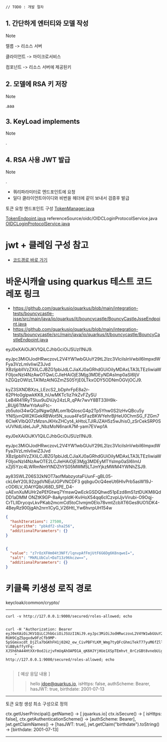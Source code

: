     

    // TODO : 개발 절차 

## 1. 간단하게 엔터티와 모델 작성
> [!Note]
> 렐름 -> 리소스 서버
> 
> 클라이언트 -> 마이크로서비스
> 
> 컴포넌트 -> 리소스 서버에 제공된키

## 2. 모델에 RSA 키 저장

> [!Note]   
> .aaa

## 3. KeyLoad implements
> [!Note]
> .

## 4. RSA 사용 JWT 발급
> [!Note] 
> .

- 쿼리파라미터로 엔드포인트에 요청
- 일다 클라이언트아이디와 비번을 헤더에 같이 보내서 검증후 발급

토큰 요청 엔드포인트 구성
[TokenManager.java](referenceSource/oidc/TokenManager.javaㄴ)

[TokenEndpoint.java](referenceSource/oidc/endpoints/TokenEndpoint.java)
referenceSource/oidc/OIDCLoginProtocolService.java
[OIDCLoginProtocolService.java](referenceSource/oidc/OIDCLoginProtocolService.java)

# jwt + 클레임 구성 참고

- [코드경로 바로 가기](referenceSource/microprofile-jwt-auth/api/src/main/java/org/eclipse/microprofile)

# 바운시캐슬 using quarkus 테스트 코드 레포 링크

- https://github.com/quarkusio/quarkus/blob/main/integration-tests/bouncycastle-jsse/src/main/java/io/quarkus/it/bouncycastle/BouncyCastleJsseEndpoint.java
- https://github.com/quarkusio/quarkus/blob/main/integration-tests/bouncycastle/src/main/java/io/quarkus/it/bouncycastle/BouncyCastleEndpoint.java

eyJ0eXAiOiJKV1QiLCJhbGciOiJSUzI1NiJ9.

eyJpc3MiOiJodHRwczovL2V4YW1wbGUuY29tL2lzc3VlciIsInVwbiI6ImpxdWFya3VzLmlvIiwiZ3Jvd
XBzIjpbIlVzZXIiLCJBZG1pbiJdLCJiaXJ0aGRhdGUiOiIyMDAxLTA3LTEzIiwiaWF0IjoxNzI4NzAwOTQwLCJleHAiOjE3Mjg3MDEyNDAsImp0aSI6IjV
hZGQzOWIzLTA1MzAtNGZmZS05YjE0LTkxODY5ODNmOGVjOCJ9.

kyZ3SXNDBXzs_LEzcS2_bDphrFpE8a2r-62PHo0glpwkKK8_hUwMKTc1iz7rkZvFZySU
LeB4R41IRyT5lux9uDVJy24zLR_qPAr7wvY8BT33lH9k-_BUjj6TtMwYrbAsiFtc-zb5utoi34wQCpINgw0jMLom1bQIoscG4p2Tp5Yhw0S2lzHvQBcu5y
YNl5jvnQW2KGekRBWot5N_suua4FeSFazBKWYehrBjHeU0ChmSG_FZGm76CIeKVIbQ07zMzsnJKHxZHCyt4_kHtoLTJIRJZAH5z5wJhisO_zSrCekSRP0SvUVNdLideLJuP_NbzMoN6narA7M-yam7EVwp1A

eyJ0eXAiOiJKV1QiLCJhbGciOiJSUzI1NiJ9.

eyJpc3MiOiJodHRwczovL2V4YW1wbGUuY29tL2lzc3VlciIsInVwbiI6ImpxdWFya3VzLmlvIiwiZ3Jvd
XBzIjpbIlVzZXIiLCJBZG1pbiJdLCJiaXJ0aGRhdGUiOiIyMDAxLTA3LTEzIiwiaWF0IjoxNzI4NzAwOTE2LCJleHAiOjE3Mjg3MDEyMTYsImp0aSI6ImU
xZjI5Yzc4LWRmNmYtNDZhYS05MWM5LTJmYjkzMWM4YWNhZSJ9.

ay83SWLZ06S32kNOT7aofMabzyotaFUunF-gBL05-ckL6eY20L92zgdVNEuUGPVNCDF3
gqbguOcQ4eeUt6HlvPrb5asW19J-cOD6LV_I0AtYQlbU68D_SPE_D4-uAEvnXuMUHr2ePEfGtwq7YmswQwEckGSDQhwd51pEzd8mS1ztDUKM8QdDD1aDMM
ONZtK9GP-8aAyrpldK-KviHoX54qq6clCzvplJjvVirubi-O9Oqj-CrTLIlDrycqvLkvPKab2mcmCd5toCIvmjm0Elo78vmtZcbXT6Ges9UO1iDK4-4BeyRz900jgAh2nrn1CyG_V26Htl_Yw6hvrpUH154w

```json
{
  "hashIterations": 27500,
  "algorithm": "pbkdf2-sha256",
  "additionalParameters": {}
}
```

```json

{
  "value": "z7rOzXFHm04t3NFf/lqnvpAfFmjUtF6G6Dg6K8nqweI=",
  "salt": "MkRLUbCul+DaT13z96kczw==",
  "additionalParameters": {}
}

```

# 키클록 키생성 로직 경로

keycloak/common/crypto/

---

```
curl -v http://127.0.0.1:9000/secured/roles-allowed; echo
```

```http request

curl -H "Authorization: Bearer
eyJ0eXAiOiJKV1QiLCJhbGciOiJSUzI1NiJ9.eyJpc3MiOiJodHRwczovL2V4YW1wbGUuY29tL2lzc3VlciIsInVwbiI6ImpxdWFya3VzLmlvIiwiZ3JvdXBzIjpbIlVzZXIiLCJBZG1pbiJdLCJiaXJ0aGRhdGUiOiIyMDAxLTA3LTEzIiwiaWF0IjoxNzI4NTI2NTQyLCJleHAiOjE3Mjg1MjY4NDIsImp0aSI6IjU5Y2UzNTE3LTk2ZjktNDE4Ni1iNzY0LTkxMmVmODMzMmY1ZSJ9.arsibdRDYQWNvtpXMIfwku1_3VUwIBRvXrBIuh8UDBDusO8i543V5Dix-RUH9CgZ5pgxdw9FzCfb9MP-5pSGmxxcdt_DjZla7bGKhFH1j02H2_ew_CivPBFYLKM_Wmg7tyQFcGhmiTekT77yuM6fZllXPznZEvGm5mD8f3aF35KfkkLt68AoRR-ViBBykffyYFq-XJ5h6hA44HtXXr0odJizjvFmUqAhOAPD1A_qK6HJYjHUe1XSpTEmhvt_8rCzGBt8vnebUig4joRoHrw3QmgV3rnQn803u9j9fyrAs3a63rp6vLpJGrPQYsSRemWM4azu5gL7tNFkk2rDIUPfvA
    "
http://127.0.0.1:9000/secured/roles-allowed; echo


```

> [ 예상 응답 내용 ]
>> hello jdoe@quarkus.io, isHttps: false, authScheme: Bearer, hasJWT: true, birthdate: 2001-07-13


---
토큰 요청 생성 최소 구성으로 정의

ctx.getUserPrincipal().getName() -> [ jquarkus.io]
ctx.isSecure() -> [ isHttps: false],
ctx.getAuthenticationScheme() -> [authScheme: Bearer],
jwt.getClaimNames() -> [hasJWT: true],
jwt.getClaim("birthdate").toString() -> [birthdate: 2001-07-13]

---
